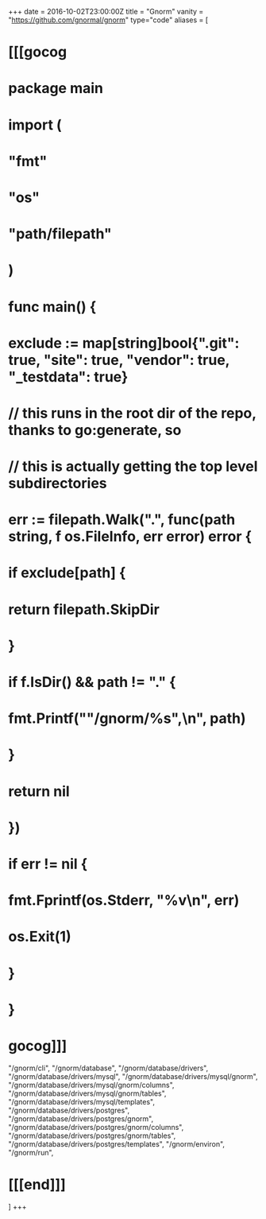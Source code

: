 +++
date = 2016-10-02T23:00:00Z
title = "Gnorm"
vanity = "https://github.com/gnormal/gnorm"
type="code"
aliases = [
# [[[gocog
# package main
# 
# import (
# 	"fmt"
# 	"os"
# 	"path/filepath"
# )
# 
# func main() {
# 	exclude := map[string]bool{".git": true, "site": true, "vendor": true, "_testdata": true}
# 	// this runs in the root dir of the repo, thanks to go:generate, so
# 	// this is actually getting the top level subdirectories
# 	err := filepath.Walk(".", func(path string, f os.FileInfo, err error) error {
# 		if exclude[path] {
# 			return filepath.SkipDir
# 		}
# 		if f.IsDir() && path != "." {
# 			fmt.Printf("\"/gnorm/%s\",\n", path)
# 		}
# 		return nil
# 	})
# 	if err != nil {
# 		fmt.Fprintf(os.Stderr, "%v\n", err)
# 		os.Exit(1)
# 	}
# }
# gocog]]]
"/gnorm/cli",
"/gnorm/database",
"/gnorm/database/drivers",
"/gnorm/database/drivers/mysql",
"/gnorm/database/drivers/mysql/gnorm",
"/gnorm/database/drivers/mysql/gnorm/columns",
"/gnorm/database/drivers/mysql/gnorm/tables",
"/gnorm/database/drivers/mysql/templates",
"/gnorm/database/drivers/postgres",
"/gnorm/database/drivers/postgres/gnorm",
"/gnorm/database/drivers/postgres/gnorm/columns",
"/gnorm/database/drivers/postgres/gnorm/tables",
"/gnorm/database/drivers/postgres/templates",
"/gnorm/environ",
"/gnorm/run",
# [[[end]]]
]
+++
